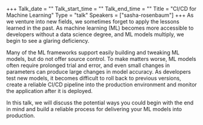 +++
Talk_date = ""
Talk_start_time = ""
Talk_end_time = ""
Title = "CI/CD for Machine Learning"
Type = "talk"
Speakers = ["sasha-rosenbaum"]
+++
As we venture into new fields, we sometimes forget to apply the lessons learned in the past. As machine learning (ML) becomes more accessible to developers without a data science degree, and ML models multiply, we begin to see a glaring deficiency. 

Many of the ML frameworks support easily building and tweaking ML models, but do not offer source control. To make matters worse, ML models often require prolonged trial and error, and even small changes in parameters can produce large changes in model accuracy. As developers test new models, it becomes difficult to roll back to previous versions, create a reliable CI/CD pipeline into the production environment and monitor the application after it is deployed. 

In this talk, we will discuss the potential ways you could begin with the end in mind and build a reliable process for delivering your ML models into production. 
